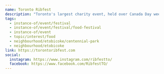 ```yaml
---
name: Toronto Ribfest
description: "Toronto's largest charity event, held over Canada Day weekend each year at Centennial Park. Presented by the Rotary Club of Etobicoke and 100% volunteer-run, Toronto Ribfest features North America's best BBQ rib teams, live music, carnival attractions, and family fun. All proceeds are reinvested locally through the Rotary Club of Etobicoke to support community causes."
tags:
  - instance-of/event/festival
  - instance-of/event/festival/food-festival
  - instance-of/event
  - topic/interest/food
  - neighbourhood/etobicoke/centennial-park
  - neighbourhood/etobicoke
link: https://torontoribfest.com
social:
  instagram: https://www.instagram.com/ribfestto/
  facebook: https://www.facebook.com/RibfestTO/
---
```

